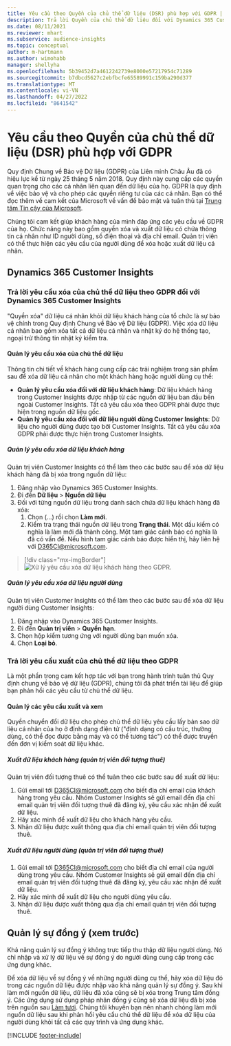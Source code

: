 ```yaml
---
title: Yêu cầu theo Quyền của chủ thể dữ liệu (DSR) phù hợp với GDPR | Microsoft Docs
description: Trả lời Quyền của chủ thể dữ liệu đối với Dynamics 365 Customer Insights.
ms.date: 08/11/2021
ms.reviewer: mhart
ms.subservice: audience-insights
ms.topic: conceptual
author: m-hartmann
ms.author: wimohabb
manager: shellyha
ms.openlocfilehash: 5b39452d7a4612242739e8000e57217954c71289
ms.sourcegitcommit: b7dbcd5627c2ebfbcfe65589991c159ba290d377
ms.translationtype: MT
ms.contentlocale: vi-VN
ms.lasthandoff: 04/27/2022
ms.locfileid: "8641542"
---
```

# <a name="data-subject-rights-dsr-requests-under-gdpr"></a>Yêu cầu theo Quyền của chủ thể dữ liệu (DSR) phù hợp với GDPR

Quy định Chung về Bảo vệ Dữ liệu (GDPR) của Liên minh Châu Âu đã có hiệu lực kể từ ngày 25 tháng 5 năm 2018. Quy định này cung cấp các quyền quan trọng cho các cá nhân liên quan đến dữ liệu của họ. GDPR là quy định về việc bảo vệ và cho phép các quyền riêng tư của các cá nhân. Bạn có thể đọc thêm về cam kết của Microsoft về vấn đề bảo mật và tuân thủ tại [Trung tâm Tin cậy của Microsoft](https://www.microsoft.com/trust-center).

Chúng tôi cam kết giúp khách hàng của mình đáp ứng các yêu cầu về GDPR của họ. Chức năng này bao gồm quyền xóa và xuất dữ liệu có chứa thông tin cá nhân như ID người dùng, số điện thoại và địa chỉ email. Quản trị viên có thể thực hiện các yêu cầu của người dùng để xóa hoặc xuất dữ liệu cá nhân.

## <a name="dynamics-365-customer-insights"></a>Dynamics 365 Customer Insights

### <a name="responding-to-gdpr-data-subject-delete-requests-for-dynamics-365-customer-insights"></a>Trả lời yêu cầu xóa của chủ thể dữ liệu theo GDPR đối với Dynamics 365 Customer Insights

"Quyền xóa" dữ liệu cá nhân khỏi dữ liệu khách hàng của tổ chức là sự bảo vệ chính trong Quy định Chung về Bảo vệ Dữ liệu (GDPR). Việc xóa dữ liệu cá nhân bao gồm xóa tất cả dữ liệu cá nhân và nhật ký do hệ thống tạo, ngoại trừ thông tin nhật ký kiểm tra.

#### <a name="manage-data-subject-delete-requests"></a>Quản lý yêu cầu xóa của chủ thể dữ liệu

Thông tin chi tiết về khách hàng cung cấp các trải nghiệm trong sản phẩm sau để xóa dữ liệu cá nhân cho một khách hàng hoặc người dùng cụ thể:

- **Quản lý yêu cầu xóa đối với dữ liệu khách hàng**: Dữ liệu khách hàng trong Customer Insights được nhập từ các nguồn dữ liệu ban đầu bên ngoài Customer Insights. Tất cả yêu cầu xóa theo GDPR phải được thực hiện trong nguồn dữ liệu gốc.
- **Quản lý yêu cầu xóa đối với dữ liệu người dùng Customer Insights**: Dữ liệu cho người dùng được tạo bởi Customer Insights. Tất cả yêu cầu xóa GDPR phải được thực hiện trong Customer Insights.

##### <a name="manage-requests-to-delete-customer-data"></a>Quản lý yêu cầu xóa dữ liệu khách hàng

Quản trị viên Customer Insights có thể làm theo các bước sau để xóa dữ liệu khách hàng đã bị xóa trong nguồn dữ liệu:

1. Đăng nhập vào Dynamics 365 Customer Insights.
2. Đi đến **Dữ liệu** > **Nguồn dữ liệu**
3. Đối với từng nguồn dữ liệu trong danh sách chứa dữ liệu khách hàng đã xóa:
   1. Chọn (...) rồi chọn **Làm mới**.
   2. Kiểm tra trạng thái nguồn dữ liệu trong **Trạng thái**. Một dấu kiểm có nghĩa là làm mới đã thành công. Một tam giác cảnh báo có nghĩa là đã có vấn đề. Nếu hình tam giác cảnh báo được hiển thị, hãy liên hệ với D365CI@microsoft.com.

> [!div class="mx-imgBorder"]
> ![Xử lý yêu cầu xóa dữ liệu khách hàng theo GDPR.](media/gdpr-data-sources.png "Xử lý yêu cầu xóa dữ liệu khách hàng theo GDPR")

##### <a name="manage-delete-requests-for-user-data"></a>Quản lý yêu cầu xóa dữ liệu người dùng

Quản trị viên Customer Insights có thể làm theo các bước sau để xóa dữ liệu người dùng Customer Insights:

1. Đăng nhập vào Dynamics 365 Customer Insights.
2. Đi đến **Quản trị viên** > **Quyền hạn**.
3. Chọn hộp kiểm tương ứng với người dùng bạn muốn xóa.
4. Chọn **Loại bỏ**.

### <a name="responding-to-gdpr-data-subject-export-requests"></a>Trả lời yêu cầu xuất của chủ thể dữ liệu theo GDPR

Là một phần trong cam kết hợp tác với bạn trong hành trình tuân thủ Quy định chung về bảo vệ dữ liệu (GDPR), chúng tôi đã phát triển tài liệu để giúp bạn phản hồi các yêu cầu từ chủ thể dữ liệu.

#### <a name="manage-export-and-view-requests"></a>Quản lý các yêu cầu xuất và xem

Quyền chuyển đổi dữ liệu cho phép chủ thể dữ liệu yêu cầu lấy bản sao dữ liệu cá nhân của họ ở định dạng điện tử ("định dạng có cấu trúc, thường dùng, có thể đọc được bằng máy và có thể tương tác") có thể được truyền đến đơn vị kiểm soát dữ liệu khác.

##### <a name="export-customer-data-tenant-admin"></a>Xuất dữ liệu khách hàng (quản trị viên đối tượng thuê)

Quản trị viên đối tượng thuê có thể tuân theo các bước sau để xuất dữ liệu:

1. Gửi email tới D365CI@microsoft.com cho biết địa chỉ email của khách hàng trong yêu cầu. Nhóm Customer Insights sẽ gửi email đến địa chỉ email quản trị viên đối tượng thuê đã đăng ký, yêu cầu xác nhận để xuất dữ liệu.
2. Hãy xác minh để xuất dữ liệu cho khách hàng yêu cầu.
3. Nhận dữ liệu được xuất thông qua địa chỉ email quản trị viên đối tượng thuê.

##### <a name="export-user-data-tenant-admin"></a>Xuất dữ liệu người dùng (quản trị viên đối tượng thuê)

1. Gửi email tới D365CI@microsoft.com cho biết địa chỉ email của người dùng trong yêu cầu. Nhóm Customer Insights sẽ gửi email đến địa chỉ email quản trị viên đối tượng thuê đã đăng ký, yêu cầu xác nhận để xuất dữ liệu.
2. Hãy xác minh để xuất dữ liệu cho người dùng yêu cầu.
3. Nhận dữ liệu được xuất thông qua địa chỉ email quản trị viên đối tượng thuê.

## <a name="consent-management-preview"></a>Quản lý sự đồng ý (xem trước)

Khả năng quản lý sự đồng ý không trực tiếp thu thập dữ liệu người dùng. Nó chỉ nhập và xử lý dữ liệu về sự đồng ý do người dùng cung cấp trong các ứng dụng khác.

Để xóa dữ liệu về sự đồng ý về những người dùng cụ thể, hãy xóa dữ liệu đó trong các nguồn dữ liệu được nhập vào khả năng quản lý sự đồng ý. Sau khi làm mới nguồn dữ liệu, dữ liệu đã xóa cũng sẽ bị xóa trong Trung tâm đồng ý. Các ứng dụng sử dụng pháp nhân đồng ý cũng sẽ xóa dữ liệu đã bị xóa trên nguồn sau [Làm tươi](system.md#refresh-processes). Chúng tôi khuyên bạn nên nhanh chóng làm mới nguồn dữ liệu sau khi phản hồi yêu cầu chủ thể dữ liệu để xóa dữ liệu của người dùng khỏi tất cả các quy trình và ứng dụng khác.

[!INCLUDE [footer-include](includes/footer-banner.md)]